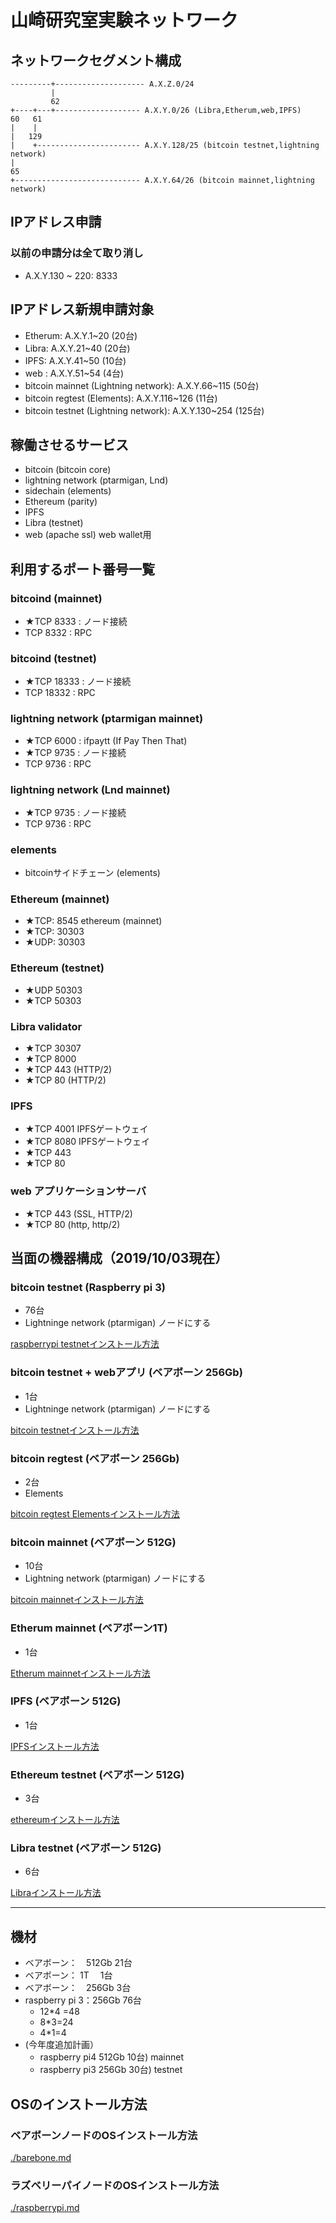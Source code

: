 # 山崎研究室実験ネットワーク

## ネットワークセグメント構成


```
---------+-------------------- A.X.Z.0/24
         |
         62
+----+---+------------------- A.X.Y.0/26 (Libra,Etherum,web,IPFS)
60   61    
|    |    
|   129
|    +----------------------- A.X.Y.128/25 (bitcoin testnet,lightning network)
|
65
+---------------------------- A.X.Y.64/26 (bitcoin mainnet,lightning network)

```

## IPアドレス申請

### 以前の申請分は全て取り消し

* A.X.Y.130 ~ 220: 8333
    
## IPアドレス新規申請対象

* Etherum: A.X.Y.1~20      (20台)
* Libra: A.X.Y.21~40      (20台)
* IPFS: A.X.Y.41~50        (10台)
* web : A.X.Y.51~54         (4台)
* bitcoin mainnet (Lightning network): A.X.Y.66~115     (50台)
* bitcoin regtest (Elements): A.X.Y.116~126      (11台)
* bitcoin testnet (Lightning network): A.X.Y.130~254   (125台)

## 稼働させるサービス

* bitcoin (bitcoin core)
* lightning network (ptarmigan, Lnd)
* sidechain (elements)
* Ethereum (parity)
* IPFS
* Libra (testnet)
* web (apache ssl) web wallet用


## 利用するポート番号一覧

### bitcoind (mainnet)

* ★TCP 8333 : ノード接続
* TCP 8332 : RPC

### bitcoind (testnet)

* ★TCP 18333 : ノード接続
* TCP 18332 : RPC

### lightning network (ptarmigan mainnet)

* ★TCP 6000 	: ifpaytt (If Pay Then That)
* ★TCP 9735 	: ノード接続
* TCP 9736 	: RPC

### lightning network (Lnd mainnet)

* ★TCP 9735 	: ノード接続
* TCP 9736 	: RPC

### elements

* bitcoinサイドチェーン (elements)

### Ethereum (mainnet)

* ★TCP: 8545  ethereum (mainnet)
* ★TCP: 30303
* ★UDP: 30303

### Ethereum (testnet)

* ★UDP 50303
* ★TCP 50303

### Libra validator

* ★TCP 30307
* ★TCP 8000
* ★TCP 443 (HTTP/2)
* ★TCP 80 (HTTP/2)

### IPFS

* ★TCP 4001 IPFSゲートウェイ
* ★TCP 8080 IPFSゲートウェイ
* ★TCP 443
* ★TCP 80

### web アプリケーションサーバ

* ★TCP 443 (SSL, HTTP/2)
* ★TCP 80 (http, http/2)


## 当面の機器構成（2019/10/03現在）


### bitcoin testnet (Raspberry pi 3)

* 76台
* Lightninge network (ptarmigan) ノードにする

[raspberrypi testnetインストール方法](./raspberrypi.md)

### bitcoin testnet + webアプリ (ベアボーン 256Gb)

* 1台
* Lightninge network (ptarmigan) ノードにする

[bitcoin testnetインストール方法](./bitcoin-core-testnet.md)

### bitcoin regtest  (ベアボーン 256Gb)

* 2台
* Elements

[bitcoin regtest Elementsインストール方法](./bitcoin-core-regtest-elements.md)


### bitcoin mainnet (ベアボーン 512G)

* 10台
* Lightning network (ptarmigan) ノードにする

[bitcoin mainnetインストール方法](./bitcoin-core-mainnet.md)


### Etherum mainnet (ベアボーン1T)

* 1台

[Etherum mainnetインストール方法](./etherum-main.md)

### IPFS (ベアボーン 512G)

* 1台

[IPFSインストール方法](./IPFS.md)


### Ethereum testnet (ベアボーン 512G)

* 3台

[ethereumインストール方法](./ethereum-testnet.md)


### Libra testnet (ベアボーン 512G)

* 6台

[Libraインストール方法](./libra.md)

---



## 機材

* ベアボーン：　512Gb 21台
* ベアボーン：  1T  　1台
* ベアボーン：　256Gb   3台
* raspberry pi 3：256Gb 76台
    * 12*4 =48
    * 8*3=24
    * 4*1=4
* (今年度追加計画）
    * raspberry pi4 512Gb 10台) mainnet
    * raspberry pi3 256Gb 30台) testnet



## OSのインストール方法

### ベアボーンノードのOSインストール方法

[./barebone.md](./barebone.md)

### ラズベリーパイノードのOSインストール方法

[./raspberrypi.md](./raspberrypi.md)

